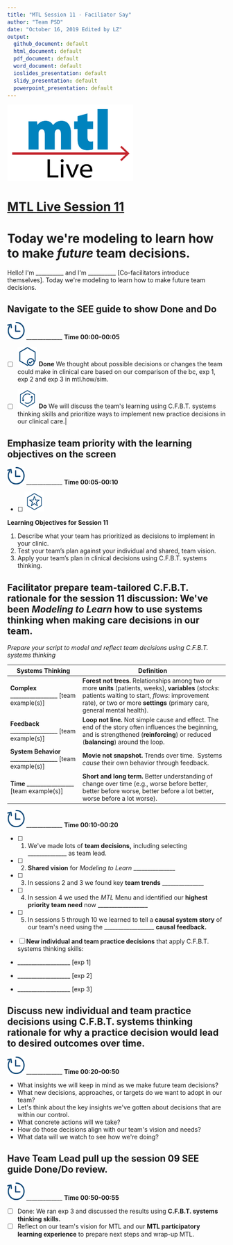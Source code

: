```yaml
---
title: "MTL Session 11 - Faciliator Say"
author: "Team PSD"
date: "October 16, 2019 Edited by LZ"
output: 
  github_document: default
  html_document: default
  pdf_document: default
  word_document: default
  ioslides_presentation: default
  slidy_presentation: default
  powerpoint_presentation: default
---
```


<img src = "https://github.com/lzim/teampsd/blob/master/resources/logos/mtl_live_sq_sm.png"
     height = "175" width = "290">  

# [MTL Live Session 11](https://github.com/lzim/teampsd/blob/master/mtl_facilitate_workgroup/mtl_live_guide/mtl_live_session11_see.Rmd "MTL Live Session 11")

# Today we're modeling to learn how to make _future_ team decisions.
Hello! I'm __________ and I'm __________ [Co-facilitators introduce themselves]. Today we're modeling to learn how to make future team decisions.


## Navigate to the SEE guide to show Done and Do
<img src = "https://github.com/lzim/teampsd/blob/master/resources/icons/timestamp.png" height = "40" width = "40" style ="display: inline-block"/> _____________ **Time 00:00-00:05** 
- [ ] <img src = "https://github.com/lzim/teampsd/blob/master/resources/icons/done.png" height = "45" width = "45"> **Done** We thought about possible decisions or changes the team could make in clinical care based on our comparison of the bc, exp 1, exp 2 and exp 3 in mtl.how/sim.

- [ ] <img src = "https://github.com/lzim/teampsd/blob/master/resources/icons/do.png" height = "45" width = "45"> **Do** We will discuss the team's learning using C.F.B.T. systems thinking skills and prioritize ways to implement new practice decisions in our clinical care.| 

## Emphasize team priority with the learning objectives on the screen
<img src = "https://github.com/lzim/teampsd/blob/master/resources/icons/timestamp.png" height = "40" width = "40" style ="display: inline-block"/> _____________ **Time 00:05-00:10** 
- [ ] <img src = "https://github.com/lzim/teampsd/blob/master/resources/icons/learning_objectives.png" height = "45" width = "45"> 
**Learning Objectives for Session 11**

1.	Describe what your team has prioritized as decisions to implement in your clinic. 
2.	Test your team’s plan against your individual and shared, team vision.
3.	Apply your team’s plan in clinical decisions using C.F.B.T. systems thinking.

## Facilitator prepare team-tailored C.F.B.T. rationale for the session 11 discussion: We've been _Modeling to Learn_ how to use systems thinking when making care decisions in our team.
_Prepare your script to model and reflect team decisions using C.F.B.T. systems thinking_

Systems Thinking | Definition
-- | -- 
**Complex** _________________ [team example(s)]| **Forest   not trees.**    Relationships among two or more **units** (patients, weeks), **variables** (_stocks_: patients waiting to start, _flows_: improvement rate), or two or more **settings** (primary care, general mental health).
**Feedback** _________________ [team example(s)]| **Loop not line.**    Not simple cause and effect. The end of   the story often influences the beginning, and is strengthened (**reinforcing**)   or reduced (**balancing**) around the loop.
**System Behavior** _________________ [team example(s)]| **Movie   not snapshot.**    Trends over time.    Systems _cause_ their own behavior through feedback.
**Time** _________________ [team example(s)]| **Short   and   long term.**      Better understanding of change over time   (e.g., worse before better, better before worse, better before a lot better, worse before a lot worse).

 <img src = "https://github.com/lzim/teampsd/blob/master/resources/icons/timestamp.png" height = "40" width = "40" style ="display: inline-block"/> _____________ **Time 00:10-00:20** 

- [ ] 1. We've made lots of **team decisions,** including selecting ______________ as team lead.

- [ ] 2. **Shared vision** for *Modeling to Learn* _______________
   
- [ ] 3. In sessions 2 and 3 we found key **team trends** _______________

- [ ] 4. In session 4 we used the *MTL* Menu and identified our **highest priority team need** now __________________

- [ ] 5. In sessions 5 through 10 we learned to tell a **causal system story** of our team's need using the __________________ **causal feedback.**

- [ ] **New individual and team practice decisions** that apply C.F.B.T. systems thinking skills:

- ___________________ [exp 1]

- ___________________ [exp 2]

- ___________________ [exp 3]
   
## Discuss **new individual and team practice decisions** using **C.F.B.T. systems thinking** rationale for **why** a practice decision would lead to desired outcomes over time.
<img src = "https://github.com/lzim/teampsd/blob/master/resources/icons/timestamp.png" height = "40" width = "40" style ="display: inline-block"/> _____________ **Time 00:20-00:50**  
   + What insights we will keep in mind as we make future team decisions?
   + What new decisions, approaches, or targets do we want to adopt in our team?  
   + Let's think about the key insights we've gotten about decisions that are within our control.
   + What concrete actions will we take?
   + How do those decisions align with our team's vision and needs?  
   + What data will we watch to see how we're doing?  

## Have Team Lead pull up the session 09 SEE guide Done/Do review.
<img src = "https://github.com/lzim/teampsd/blob/master/resources/icons/timestamp.png" height = "40" width = "40" style ="display: inline-block"/> _____________ **Time 00:50-00:55**  
- [ ] Done: We ran exp 3 and discussed the results using **C.F.B.T. systems thinking skills.**
- [ ] Reflect on our team's vision for MTL and our **MTL participatory learning experience** to prepare next steps and wrap-up MTL.
